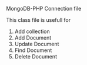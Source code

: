 

MongoDB-PHP Connection file

This class file is usefull for

1) Add collection
2) Add Document
3) Update Document
4) Find Document
5) Delete Document


